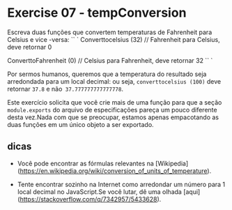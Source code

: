 # Exercise 07 - tempConversion
Escreva duas funções que convertem temperaturas de Fahrenheit para Celsius e vice -versa:
`` `
Converttocelsius (32) // Fahrenheit para Celsius, deve retornar 0

ConverttoFahrenheit (0) // Celsius para Fahrenheit, deve retornar 32
`` `

Por sermos humanos, queremos que a temperatura do resultado seja arredondada para um local decimal: ou seja, `converttocelsius (100)` deve retornar `37.8` e não` 37.777777777777778`.

Este exercício solicita que você crie mais de uma função para que a seção `module.exports` do arquivo de especificações pareça um pouco diferente desta vez.Nada com que se preocupar, estamos apenas empacotando as duas funções em um único objeto a ser exportado.

## dicas
- Você pode encontrar as fórmulas relevantes na [Wikipedia] (https://en.wikipedia.org/wiki/conversion_of_units_of_temperature).

- Tente encontrar sozinho na Internet como arredondar um número para 1 local decimal no JavaScript.Se você lutar, dê uma olhada [aqui] (https://stackoverflow.com/q/7342957/5433628).